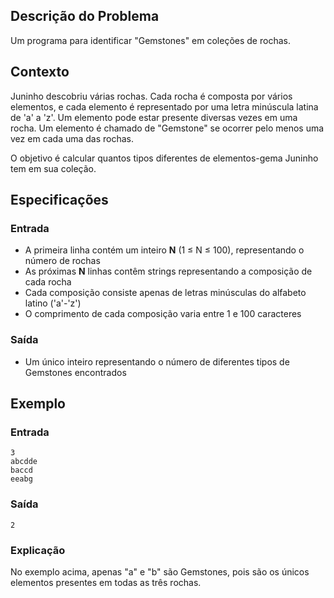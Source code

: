 ## Descrição do Problema

Um programa para identificar "Gemstones" em coleções de rochas.

## Contexto

Juninho descobriu várias rochas. Cada rocha é composta por vários elementos, e cada elemento é representado por uma letra minúscula latina de 'a' a 'z'. Um elemento pode estar presente diversas vezes em uma rocha. Um elemento é chamado de "Gemstone" se ocorrer pelo menos uma vez em cada uma das rochas.

O objetivo é calcular quantos tipos diferentes de elementos-gema Juninho tem em sua coleção.

## Especificações

### Entrada
- A primeira linha contém um inteiro **N** (1 ≤ N ≤ 100), representando o número de rochas
- As próximas **N** linhas contêm strings representando a composição de cada rocha
- Cada composição consiste apenas de letras minúsculas do alfabeto latino ('a'-'z')
- O comprimento de cada composição varia entre 1 e 100 caracteres

### Saída
- Um único inteiro representando o número de diferentes tipos de Gemstones encontrados

## Exemplo

### Entrada
```
3
abcdde
baccd
eeabg
```

### Saída
```
2
```

### Explicação
No exemplo acima, apenas "a" e "b" são Gemstones, pois são os únicos elementos presentes em todas as três rochas.

